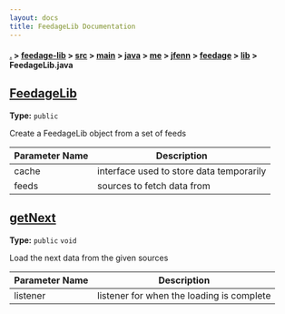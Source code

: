 ```yaml
---
layout: docs
title: FeedageLib Documentation
---
```

#### [.](./../../../../../../../../index) > [feedage-lib](./../../../../../../../index) > [src](./../../../../../../index) > [main](./../../../../../index) > [java](./../../../../index) > [me](./../../../index) > [jfenn](./../../index) > [feedage](./../index) > [lib](./index) > **FeedageLib.java**

## [FeedageLib](https://github.com/TheAndroidMaster/Feedage/blob/master/feedage-lib/src/main/java/me/jfenn/feedage/lib/FeedageLib.java#L21)

**Type:** `public`

Create a FeedageLib object from a set of feeds 





|Parameter Name|Description|
|-----|-----|
|cache|interface used to store data temporarily|
|feeds|sources to fetch data from  |








## [getNext](https://github.com/TheAndroidMaster/Feedage/blob/master/feedage-lib/src/main/java/me/jfenn/feedage/lib/FeedageLib.java#L35)

**Type:** `public` `void`

Load the next data from the given sources 





|Parameter Name|Description|
|-----|-----|
|listener|listener for when the loading is complete  |








